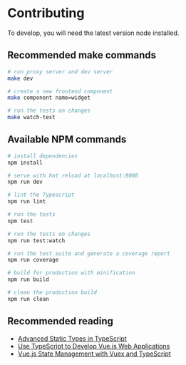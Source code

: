 # Contributing

To develop, you will need the latest version node installed.


## Recommended make commands

``` bash
# run proxy server and dev server
make dev

# create a new frontend component
make component name=widget

# run the tests on changes
make watch-test
```


## Available NPM commands

``` bash
# install dependencies
npm install

# serve with hot reload at localhost:8080
npm run dev

# lint the Typescript
npm run lint

# run the tests
npm test

# run the tests on changes
npm run test:watch

# run the test suite and generate a coverage report
npm run coverage

# build for production with minification
npm run build

# clean the production build
npm run clean
```


## Recommended reading

- [Advanced Static Types in TypeScript](https://egghead.io/courses/advanced-static-types-in-typescript)
- [Use TypeScript to Develop Vue.js Web Applications](https://egghead.io/courses/use-typescript-to-develop-vue-js-web-applications)
- [Vue.js State Management with Vuex and TypeScript](https://egghead.io/courses/vue-js-state-management-with-vuex-and-typescript)

